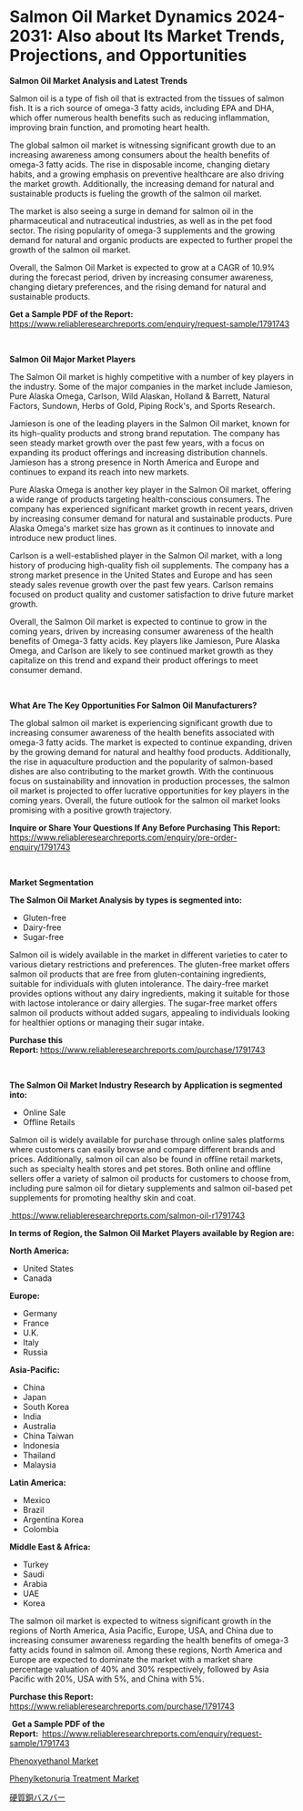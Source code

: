 <p><h1>Salmon Oil Market Dynamics 2024-2031: Also about Its Market Trends, Projections, and Opportunities</h1></p><p><strong>Salmon Oil Market Analysis and Latest Trends</strong></p>
<p><p>Salmon oil is a type of fish oil that is extracted from the tissues of salmon fish. It is a rich source of omega-3 fatty acids, including EPA and DHA, which offer numerous health benefits such as reducing inflammation, improving brain function, and promoting heart health.</p><p>The global salmon oil market is witnessing significant growth due to an increasing awareness among consumers about the health benefits of omega-3 fatty acids. The rise in disposable income, changing dietary habits, and a growing emphasis on preventive healthcare are also driving the market growth. Additionally, the increasing demand for natural and sustainable products is fueling the growth of the salmon oil market.</p><p>The market is also seeing a surge in demand for salmon oil in the pharmaceutical and nutraceutical industries, as well as in the pet food sector. The rising popularity of omega-3 supplements and the growing demand for natural and organic products are expected to further propel the growth of the salmon oil market.</p><p>Overall, the Salmon Oil Market is expected to grow at a CAGR of 10.9% during the forecast period, driven by increasing consumer awareness, changing dietary preferences, and the rising demand for natural and sustainable products.</p></p>
<p><strong>Get a Sample PDF of the Report:&nbsp;</strong> <a href="https://www.reliableresearchreports.com/enquiry/request-sample/1791743">https://www.reliableresearchreports.com/enquiry/request-sample/1791743</a></p>
<p>&nbsp;</p>
<p><strong>Salmon Oil Major Market Players</strong></p>
<p><p>The Salmon Oil market is highly competitive with a number of key players in the industry. Some of the major companies in the market include Jamieson, Pure Alaska Omega, Carlson, Wild Alaskan, Holland & Barrett, Natural Factors, Sundown, Herbs of Gold, Piping Rock's, and Sports Research.</p><p>Jamieson is one of the leading players in the Salmon Oil market, known for its high-quality products and strong brand reputation. The company has seen steady market growth over the past few years, with a focus on expanding its product offerings and increasing distribution channels. Jamieson has a strong presence in North America and Europe and continues to expand its reach into new markets.</p><p>Pure Alaska Omega is another key player in the Salmon Oil market, offering a wide range of products targeting health-conscious consumers. The company has experienced significant market growth in recent years, driven by increasing consumer demand for natural and sustainable products. Pure Alaska Omega's market size has grown as it continues to innovate and introduce new product lines.</p><p>Carlson is a well-established player in the Salmon Oil market, with a long history of producing high-quality fish oil supplements. The company has a strong market presence in the United States and Europe and has seen steady sales revenue growth over the past few years. Carlson remains focused on product quality and customer satisfaction to drive future market growth.</p><p>Overall, the Salmon Oil market is expected to continue to grow in the coming years, driven by increasing consumer awareness of the health benefits of Omega-3 fatty acids. Key players like Jamieson, Pure Alaska Omega, and Carlson are likely to see continued market growth as they capitalize on this trend and expand their product offerings to meet consumer demand.</p></p>
<p>&nbsp;</p>
<p><strong>What Are The Key Opportunities For Salmon Oil Manufacturers?</strong></p>
<p><p>The global salmon oil market is experiencing significant growth due to increasing consumer awareness of the health benefits associated with omega-3 fatty acids. The market is expected to continue expanding, driven by the growing demand for natural and healthy food products. Additionally, the rise in aquaculture production and the popularity of salmon-based dishes are also contributing to the market growth. With the continuous focus on sustainability and innovation in production processes, the salmon oil market is projected to offer lucrative opportunities for key players in the coming years. Overall, the future outlook for the salmon oil market looks promising with a positive growth trajectory.</p></p>
<p><strong>Inquire or Share Your Questions If Any Before Purchasing This Report:</strong> <a href="https://www.reliableresearchreports.com/enquiry/pre-order-enquiry/1791743">https://www.reliableresearchreports.com/enquiry/pre-order-enquiry/1791743</a></p>
<p>&nbsp;</p>
<p><strong>Market Segmentation</strong></p>
<p><strong>The Salmon Oil Market Analysis by types is segmented into:</strong></p>
<p><ul><li>Gluten-free</li><li>Dairy-free</li><li>Sugar-free</li></ul></p>
<p><p>Salmon oil is widely available in the market in different varieties to cater to various dietary restrictions and preferences. The gluten-free market offers salmon oil products that are free from gluten-containing ingredients, suitable for individuals with gluten intolerance. The dairy-free market provides options without any dairy ingredients, making it suitable for those with lactose intolerance or dairy allergies. The sugar-free market offers salmon oil products without added sugars, appealing to individuals looking for healthier options or managing their sugar intake.</p></p>
<p><strong>Purchase this Report:&nbsp;</strong><a href="https://www.reliableresearchreports.com/purchase/1791743">https://www.reliableresearchreports.com/purchase/1791743</a></p>
<p>&nbsp;</p>
<p><strong>The Salmon Oil Market Industry Research by Application is segmented into:</strong></p>
<p><ul><li>Online Sale</li><li>Offline Retails</li></ul></p>
<p><p>Salmon oil is widely available for purchase through online sales platforms where customers can easily browse and compare different brands and prices. Additionally, salmon oil can also be found in offline retail markets, such as specialty health stores and pet stores. Both online and offline sellers offer a variety of salmon oil products for customers to choose from, including pure salmon oil for dietary supplements and salmon oil-based pet supplements for promoting healthy skin and coat.</p></p>
<p><a href="https://www.reliableresearchreports.com/salmon-oil-r1791743">&nbsp;https://www.reliableresearchreports.com/salmon-oil-r1791743</a></p>
<p><strong>In terms of Region, the Salmon Oil Market Players available by Region are:</strong></p>
<p>
    <p> <strong> North America: </strong>
        <ul>
            <li>United States</li>
            <li>Canada</li>
        </ul>
        </p> 
    <p> <strong> Europe: </strong>
        <ul>
            <li>Germany</li>
            <li>France</li>
            <li>U.K.</li>
            <li>Italy</li>
            <li>Russia</li>
        </ul>
        </p> 
    <p> <strong> Asia-Pacific: </strong>
        <ul>
            <li>China</li>
            <li>Japan</li>
            <li>South Korea</li>
            <li>India</li>
            <li>Australia</li>
            <li>China Taiwan</li>
            <li>Indonesia</li>
            <li>Thailand</li>
            <li>Malaysia</li>
        </ul>
        </p> 
    <p> <strong> Latin America: </strong>
        <ul>
            <li>Mexico</li>
            <li>Brazil</li>
            <li>Argentina Korea</li>
            <li>Colombia</li>
        </ul>
        </p> 
    <p> <strong> Middle East & Africa: </strong>
        <ul>
            <li>Turkey</li>
            <li>Saudi</li>
            <li>Arabia</li>
            <li>UAE</li>
            <li>Korea</li>
        </ul>
    </p>
    </p>
<p><p>The salmon oil market is expected to witness significant growth in the regions of North America, Asia Pacific, Europe, USA, and China due to increasing consumer awareness regarding the health benefits of omega-3 fatty acids found in salmon oil. Among these regions, North America and Europe are expected to dominate the market with a market share percentage valuation of 40% and 30% respectively, followed by Asia Pacific with 20%, USA with 5%, and China with 5%.</p></p>
<p><strong>Purchase this Report: </strong><a href="https://www.reliableresearchreports.com/purchase/1791743">https://www.reliableresearchreports.com/purchase/1791743</a></p>
<p>&nbsp;<strong>Get a Sample PDF of the Report:&nbsp;&nbsp;</strong><a href="https://www.reliableresearchreports.com/enquiry/request-sample/1791743">https://www.reliableresearchreports.com/enquiry/request-sample/1791743</a></p>
<p><strong></strong></p>
<p><p><a href="https://github.com/nusratjahan12006/Market-Research-Report-List-1/blob/main/phenoxyethanol-market.md">Phenoxyethanol Market</a></p><p><a href="https://github.com/JameTravis/Market-Research-Report-List-5/blob/main/phenylketonuria-treatment-market.md">Phenylketonuria Treatment Market</a></p><p><a href="https://github.com/KaydenJohns1964/Market-Research-Report-List-2/blob/main/5715625177935.md">硬質銅バスバー</a></p></p>